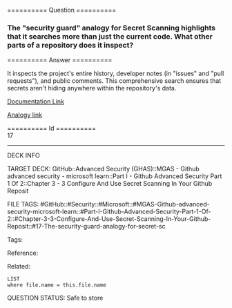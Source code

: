 ========== Question ==========  

### The "security guard" analogy for Secret Scanning highlights that it searches more than just the current code. What other parts of a repository does it inspect?  

========== Answer ==========  

It inspects the project's entire history, developer notes (in "issues" and "pull requests"), and public comments. This comprehensive search ensures that secrets aren't hiding anywhere within the repository's data.

[Documentation Link](https://learn.microsoft.com/en-us/training/modules/configure-use-secret-scanning-github-repository/2-what-is-secret-scanning)

[Analogy link](https://github.com/envico801/GitHub-Advanced-Security/tree/main/GH-500T00%20Course/1-github-advanced-security-part-1-of-2/1-3-configure-and-use-secret-scanning-in-your-github-repository)

========== Id ==========  
17

---

DECK INFO

TARGET DECK: GitHub::Advanced Security (GHAS)::MGAS - Github advanced security - microsoft learn::Part I - Github Advanced Security Part 1 Of 2::Chapter 3 - 3 Configure And Use Secret Scanning In Your Github Reposit

FILE TAGS: #GitHub::#Security::#Microsoft::#MGAS-Github-advanced-security-microsoft-learn::#Part-I-Github-Advanced-Security-Part-1-Of-2::#Chapter-3-3-Configure-And-Use-Secret-Scanning-In-Your-Github-Reposit::#17-The-security-guard-analogy-for-secret-sc

Tags:

Reference:

Related:

```dataview
LIST
where file.name = this.file.name
```

QUESTION STATUS: Safe to store
